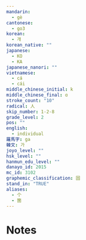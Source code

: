 ```yaml
---
mandarin:
  - gè
cantonese:
  - go3
korean:
  - 개
korean_native: ""
japanese:
  - KO
  - KA
japanese_nanori: ""
vietnamese:
  - cá
  - cái
middle_chinese_initial: k
middle_chinese_final: ɑ
stroke_count: "10"
radical: 人
skip_number: 1-2-8
grade_level: 2
pos: ""
english:
  - individual
羅馬字: ga
韓文: 가
joyo_level: ""
hsk_level: ""
hanmun_edu_level: ""
danayo_id: 2015
mc_id: 3102
graphemic_classification: 固
stand_in: "TRUE"
aliases:
  - 个
  - 箇
---
```


# Notes
